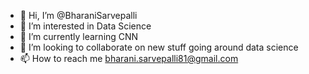 - 👋 Hi, I’m @BharaniSarvepalli
- 👀 I’m interested in Data Science
- 🌱 I’m currently learning CNN
- 💞️ I’m looking to collaborate on new stuff going around data science
- 📫 How to reach me bharani.sarvepalli81@gmail.com

<!---
BharaniSarvepalli/BharaniSarvepalli is a ✨ special ✨ repository because its `README.md` (this file) appears on your GitHub profile.
You can click the Preview link to take a look at your changes.
--->
